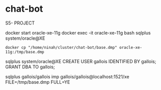 # chat-bot
S5- PROJECT 


docker start oracle-xe-11g
docker exec -it oracle-xe-11g bash
sqlplus system/oracle@XE

	docker cp "/home/ninah/cluster/chat-bot/base.dmp" oracle-xe-11g:/tmp/base.dmp


sqlplus system/oracle@XE
  CREATE USER gallois IDENTIFIED BY gallois;
    GRANT DBA TO gallois;


sqlplus gallois/gallois
	imp gallois/gallois@localhost:1521/xe FILE=/tmp/base.dmp FULL=YE